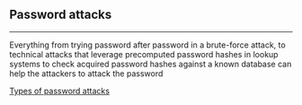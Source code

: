 ## **Password attacks**
---
Everything from trying password after password in a brute-force attack, to technical attacks that leverage precomputed password hashes in lookup systems to check acquired password hashes against a known database can help the attackers to attack the password 

[Types of password attacks](../concepts/Types%20of%20password%20attacks.md)